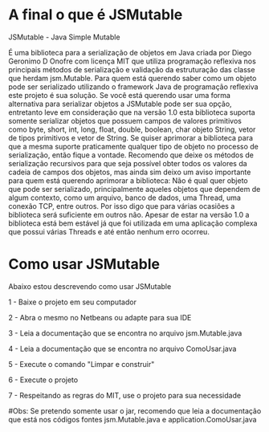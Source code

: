 # A final o que é JSMutable
JSMutable - Java Simple Mutable

  É uma biblioteca para a serialização de objetos em Java criada por Diego Geronimo D Onofre com licença MIT
que utiliza programação reflexiva nos principais métodos de serialização e validação da estruturação das classe que
herdam jsm.Mutable. Para quem está querendo saber como um objeto pode ser serializado utilizando o framework Java de 
programação reflexiva este projeto é sua solução. Se você está querendo usar uma forma alternativa para serializar objetos
a JSMutable pode ser sua opção, entretanto leve em consideração que na versão 1.0 esta biblioteca suporta somente serializar
objetos que possuem campos de valores primitivos como byte, short, int, long, float, double, boolean, char objeto String,
vetor de tipos primitivos e vetor de String. Se quiser aprimorar a biblioteca para que a mesma suporte praticamente qualquer
tipo de objeto no processo de serialização, então fique a vontade. Recomendo que deixe os métodos de serialização recursivos
para que seja possível obter todos os valores da cadeia de campos dos objetos, mas ainda sim deixo um aviso importante para quem
está querendo aprimorar a biblioteca: Não é qual quer objeto que pode ser serializado, principalmente aqueles objetos que
dependem de algum contexto, como um arquivo, banco de dados, uma Thread, uma conexão TCP, entre outros. Por isso digo que para
várias ocasiões a biblioteca será suficiente em outros não. Apesar de estar na versão 1.0 a biblioteca está bem estável já
que foi utilizada em uma aplicação complexa que possui várias Threads e até então nenhum erro ocorreu. 

# Como usar JSMutable
Abaixo estou descrevendo como usar JSMutable

1 - Baixe o projeto em seu computador

2 - Abra o mesmo no Netbeans ou adapte para sua IDE

3 - Leia a documentação que se encontra no arquivo jsm.Mutable.java

4 - Leia a documentação que se encontra no arquivo ComoUsar.java

5 - Execute o comando "Limpar e construir"

6 - Execute o projeto

7 - Respeitando as regras do MIT, use o projeto para sua necessidade

#Obs:
Se pretendo somente usar o jar, recomendo que leia a documentação
que está nos códigos fontes jsm.Mutable.java e application.ComoUsar.java
